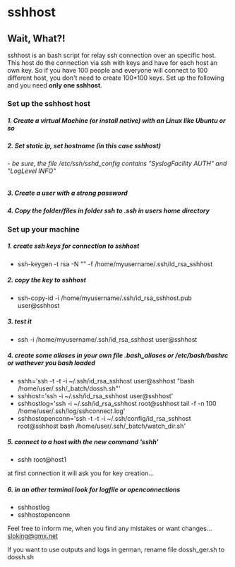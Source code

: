 # sshhost

## Wait, What?!
sshhost is an bash script for relay ssh connection over an specific host.
This host do the connection via ssh with keys and have for each host an own key.
So if you have 100 people and everyone will connect to 100 different host, you don't need to create 100*100 keys.
Set up the following and you need **only one sshhost**.




### Set up the sshhost host

##### 1. Create a virtual Machine (or install native) with an Linux like Ubuntu or so
##### 2. Set static ip, set hostname (in this case sshhost)
###### - be sure, the file /etc/ssh/sshd_config contains "SyslogFacility AUTH" and "LogLevel INFO"
##### 3. Create a user with a strong password
##### 4. Copy the folder/files in folder ssh to .ssh in users home directory


### Set up your machine

##### 1. create ssh keys for connection to sshhost
 - ssh-keygen -t rsa -N "" -f /home/myusername/.ssh/id_rsa_sshhost

##### 2. copy the key to sshhost
 - ssh-copy-id -i /home/myusername/.ssh/id_rsa_sshhost.pub user@sshhost

##### 3. test it
 - ssh -i /home/myusername/.ssh/id_rsa_sshhost user@sshhost

##### 4. create some aliases in your own file .bash_aliases or /etc/bash/bashrc or wathever you bash loaded
 - sshh='ssh -t -t -i ~/.ssh/id_rsa_sshhost user@sshhost "bash /home/user/.ssh/_batch/dossh.sh"'
 - sshhost='ssh -i ~/.ssh/id_rsa_sshhost user@sshhost'
 - sshhostlog='ssh -i ~/.ssh/id_rsa_sshhost root@sshhost tail -f -n 100 /home/user/.ssh/log/sshconnect.log'
 - sshhostopenconn='ssh -t -t -i ~/.ssh/config/id_rsa_sshhost root@sshhost bash /home/user/.ssh/_batch/watch_dir.sh'

##### 5. connect to a host with the new command 'sshh'
 - sshh root@host1
 
at first connection it will ask you for key creation...

##### 6. in an other terminal look for logfile or openconnections
 - sshhostlog
 - sshhostopenconn


Feel free to inform me, when you find any mistakes or want changes...
sloking@gmx.net

If you want to use outputs and logs in german, rename file dossh_ger.sh to dossh.sh
